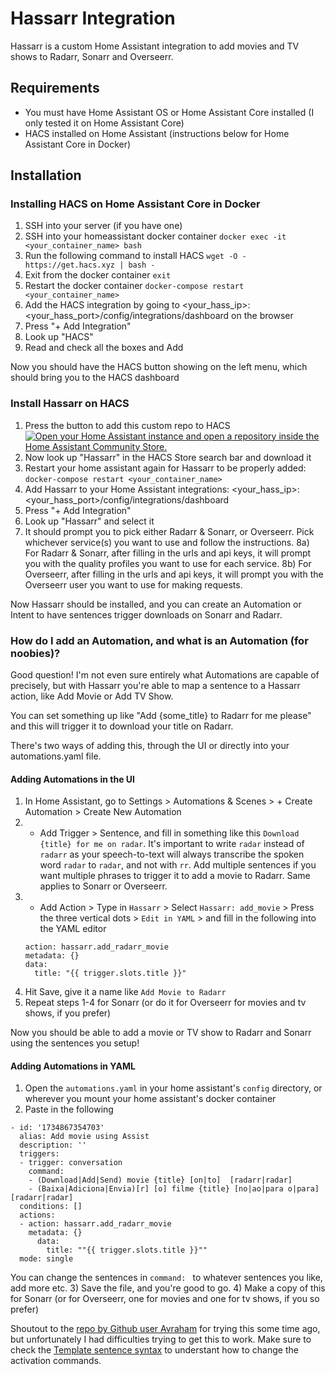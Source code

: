 # Hassarr Integration

Hassarr is a custom Home Assistant integration to add movies and TV shows to Radarr, Sonarr and Overseerr.

## Requirements

* You must have Home Assistant OS or Home Assistant Core installed (I only tested it on Home Assistant Core)
* HACS installed on Home Assistant (instructions below for Home Assistant Core in Docker)

## Installation


### Installing HACS on Home Assistant Core in Docker
1) SSH into your server (if you have one)
2) SSH into your homeassistant docker container
`docker exec -it <your_container_name> bash`
3) Run the following command to install HACS
`wget -O - https://get.hacs.xyz | bash -`
4) Exit from the docker container
`exit`
4) Restart the docker container
`docker-compose restart <your_container_name>`
5) Add the HACS integration by going to <your_hass_ip>:<your_hass_port>/config/integrations/dashboard on the browser
6) Press "+ Add Integration"
7) Look up "HACS"
8) Read and check all the boxes and Add

Now you should have the HACS button showing on the left menu, which should bring you to the HACS dashboard

### Install Hassarr on HACS
1) Press the button to add this custom repo to HACS
[![Open your Home Assistant instance and open a repository inside the Home Assistant Community Store.](https://my.home-assistant.io/badges/hacs_repository.svg)](https://my.home-assistant.io/redirect/hacs_repository/?repository=Hassarr&owner=TegridyTate&category=Custom+Integration)
2) Now look up "Hassarr" in the HACS Store search bar and download it
3) Restart your home assistant again for Hassarr to be properly added: `docker-compose restart <your_container_name>`
4) Add Hassarr to your Home Assistant integrations: <your_hass_ip>:<your_hass_port>/config/integrations/dashboard
5) Press "+ Add Integration"
6) Look up "Hassarr" and select it
7) It should prompt you to pick either Radarr & Sonarr, or Overseerr. Pick whichever service(s) you want to use and follow the instructions.
8a) For Radarr & Sonarr, after filling in the urls and api keys, it will prompt you with the quality profiles you want to use for each service.
8b) For Overseerr, after filling in the urls and api keys, it will prompt you with the Overseerr user you want to use for making requests. 

Now Hassarr should be installed, and you can create an Automation or Intent to have sentences trigger downloads on Sonarr and Radarr.

### How do I add an Automation, and what is an Automation (for noobies)?
Good question! I'm not even sure entirely what Automations are capable of precisely, but with Hassarr you're able to map a sentence to a Hassarr action, like Add Movie or Add TV Show.

You can set something up like "Add {some_title} to Radarr for me please" and this will trigger it to download your title on Radarr.

There's two ways of adding this, through the UI or directly into your automations.yaml file.

#### Adding Automations in the UI
1) In Home Assistant, go to Settings > Automations & Scenes > + Create Automation > Create New Automation
2) + Add Trigger > Sentence, and fill in something like this `Download {title} for me on radar`. It's important to write `radar` instead of `radarr` as your speech-to-text will always transcribe the spoken word `radar` to `radar`, and not with `rr`. Add multiple sentences if you want multiple phrases to trigger it to add a movie to Radarr. Same applies to Sonarr or Overseerr.
3) + Add Action > Type in `Hassarr` > Select `Hassarr: add_movie` > Press the three vertical dots > `Edit in YAML` > and fill in the following into the YAML editor
    ```
    action: hassarr.add_radarr_movie
    metadata: {}
    data:
      title: "{{ trigger.slots.title }}"
    ```
4) Hit Save, give it a name like `Add Movie to Radarr`
5) Repeat steps 1-4 for Sonarr (or do it for Overseerr for movies and tv shows, if you prefer)

Now you should be able to add a movie or TV show to Radarr and Sonarr using the sentences you setup!

#### Adding Automations in YAML
1) Open the `automations.yaml` in your home assistant's `config` directory, or wherever you mount your home assistant's docker container
2) Paste in the following
```
- id: '1734867354703'
  alias: Add movie using Assist
  description: ''
  triggers:
  - trigger: conversation
    command:
    - (Download|Add|Send) movie {title} [on|to]  [radarr|radar]
    - (Baixa|Adiciona|Envia)[r] [o] filme {title} [no|ao|para o|para] [radarr|radar]
  conditions: []
  actions:
  - action: hassarr.add_radarr_movie
    metadata: {}
      data:
        title: ""{{ trigger.slots.title }}""
  mode: single
```
You can change the sentences in `command: ` to whatever sentences you like, add more etc.
3) Save the file, and you're good to go.
4) Make a copy of this for Sonarr (or for Overseerr, one for movies and one for tv shows, if you so prefer)

Shoutout to the [repo by Github user Avraham](https://github.com/avraham/hass_radarr_sonarr_search_by_voice) for trying this some time ago, but unfortunately I had difficulties trying to get this to work.
Make sure to check the [Template sentence syntax](https://developers.home-assistant.io/docs/voice/intent-recognition/template-sentence-syntax/) to understant how to change the activation commands.
